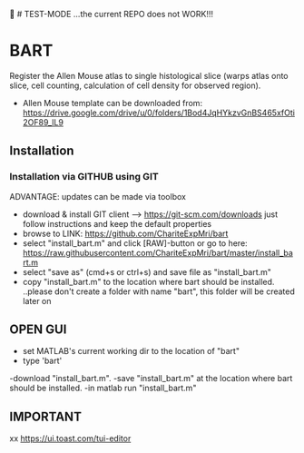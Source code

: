 


:rocket: # TEST-MODE  ...the current REPO does not WORK!!!


# BART

Register the Allen Mouse atlas to single histological slice (warps atlas onto slice, cell counting,
calculation of cell density for observed region).




- Allen Mouse template can be downloaded from: https://drive.google.com/drive/u/0/folders/1Bod4JqHYkzvGnBS465xfOti2OF89_lL9



## Installation ##
### Installation via GITHUB using GIT
ADVANTAGE: updates can be made via toolbox         
- download & install GIT client --> https://git-scm.com/downloads
    just follow instructions and keep the default properties
- browse to LINK: https://github.com/ChariteExpMri/bart
- select "install_bart.m" and click [RAW]-button 
  or go to here: https://raw.githubusercontent.com/ChariteExpMri/bart/master/install_bart.m
- select "save as" (cmd+s or ctrl+s) and save file as "install_bart.m"
- copy "install_bart.m" to the location where bart should be installed.
  ..please don't create a folder with name "bart", this folder will be created later on
## OPEN GUI ##
- set MATLAB's current working dir to the location of "bart" 
- type 'bart'



-download "install_bart.m". 
-save "install_bart.m" at the location where bart should be installed.
-in matlab run "install_bart.m"
  





## IMPORTANT





xx
https://ui.toast.com/tui-editor


